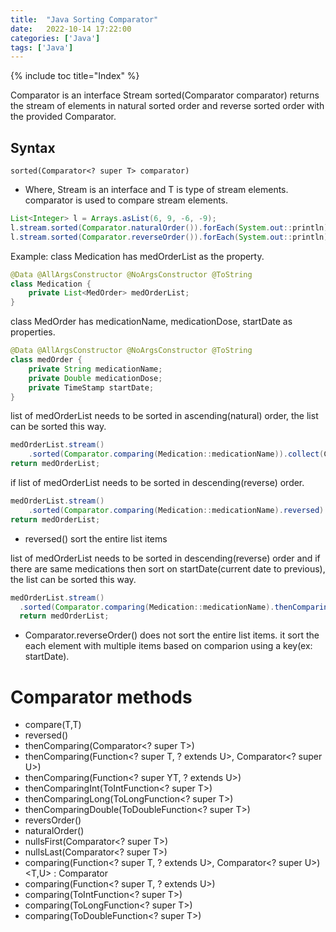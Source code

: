 ```yaml
---
title:  "Java Sorting Comparator"
date:   2022-10-14 17:22:00
categories: ['Java']
tags: ['Java']
---
```


{% include toc title="Index" %}

Comparator<T> is an interface
Stream sorted(Comparator comparator) returns the stream of elements in natural sorted order and reverse sorted order with the provided Comparator.

## Syntax
`sorted(Comparator<? super T> comparator)`

* Where, Stream is an interface and T is type of stream elements. comparator is used to compare stream elements.

``` java
List<Integer> l = Arrays.asList(6, 9, -6, -9);
l.stream.sorted(Comparator.naturalOrder()).forEach(System.out::println);
l.stream.sorted(Comparator.reverseOrder()).forEach(System.out::println);
```

Example: class Medication has medOrderList as the property.
```java
@Data @AllArgsConstructor @NoArgsConstructor @ToString
class Medication {
    private List<MedOrder> medOrderList; 
}
```

class MedOrder has medicationName, medicationDose, startDate as properties.
```java
@Data @AllArgsConstructor @NoArgsConstructor @ToString
class medOrder {
    private String medicationName;
    private Double medicationDose;
    private TimeStamp startDate;
}
```

list of medOrderList needs to be sorted in ascending(natural) order, the list can be sorted this way.
```java
medOrderList.stream()
    .sorted(Comparator.comparing(Medication::medicationName)).collect(Collectors.toList());
return medOrderList;
```

if list of medOrderList needs to be sorted in descending(reverse) order.
```java
medOrderList.stream()
    .sorted(Comparator.comparing(Medication::medicationName).reversed).collect(Collectors.toList()); 
return medOrderList;
```
* reversed() sort the entire list items

list of medOrderList needs to be sorted in descending(reverse) order and if there are same medications then sort on startDate(current date to previous), the list can be sorted this way.
```java
medOrderList.stream()
  .sorted(Comparator.comparing(Medication::medicationName).thenComparing(Medication::startDate, Comparator.reverseOrder()).reversed).collect(Collectors.toList());
  return medOrderList;
```
* Comparator.reverseOrder() does not sort the entire list items. it sort the each element with multiple items based on comparion using a key(ex: startDate).


# Comparator methods

* compare(T,T)
* reversed()
* thenComparing(Comparator<? super T>)
* thenComparing(Function<? super T, ? extends U>, Comparator<? super U>)
* thenComparing(Function<? super YT, ? extends U>)
* thenComparingInt(ToIntFunction<? super T>)
* thenComparingLong(ToLongFunction<? super T>)
* thenComparingDouble(ToDoubleFunction<? super T>)
* reversOrder()
* naturalOrder()
* nullsFirst(Comparator<? super T>)
* nullsLast(Comparator<? super T>)
* comparing(Function<? super T, ? extends U>, Comparator<? super U>)<T,U> : Comparator<T>
* comparing(Function<? super T, ? extends U>)
* comparing(ToIntFunction<? super T>)
* comparing(ToLongFunction<? super T>)
* comparing(ToDoubleFunction<? super T>)

